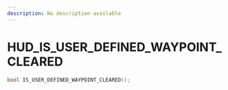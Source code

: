 ```yaml
---
description: No description available 
---
```


# HUD\_IS_USER_DEFINED_WAYPOINT_CLEARED

```cpp
bool IS_USER_DEFINED_WAYPOINT_CLEARED();
```